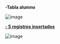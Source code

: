 <b>-Tabla alumno</b>

![image](https://github.com/fpaterson/SQLcodoacodo/assets/53309219/58ce01f3-d0b3-45e4-bf8a-f61fe43d6a97)

<u><b>- 5 registros insertados</b></u>

![image](https://github.com/fpaterson/SQLcodoacodo/assets/53309219/3eeabba7-d47e-4090-85cd-c336381e699b)





